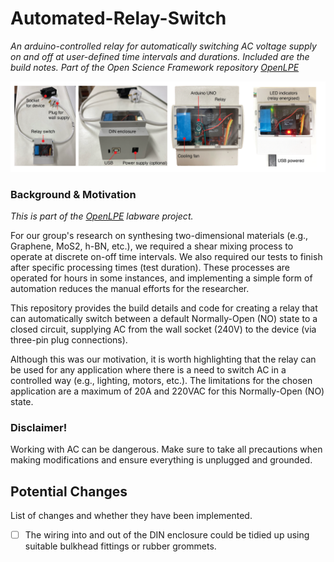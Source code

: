 # Automated-Relay-Switch

 _An arduino-controlled relay for automatically switching AC voltage supply on and off at user-defined time intervals and durations. Included are the build notes. Part of the Open Science Framework repository [OpenLPE](https://osf.io/evupy/)_
 
![DIN-mounted Arduino-controlled relay switch](./Images/din-mounted-arduino-relay.png)

### Background \& Motivation

_This is part of the [OpenLPE](https://osf.io/evupy/) labware project._

For our group's research on synthesing two-dimensional materials (e.g., Graphene, MoS2, h-BN, etc.), we required a shear mixing process to operate at  discrete on-off time intervals. We also required our tests to finish after specific processing times (test duration). These processes are operated for hours in some instances, and implementing a simple form of automation reduces the manual efforts for the researcher. 

This repository provides the build details and code for creating a relay that can automatically switch between a default Normally-Open (NO) state to a closed circuit, supplying AC from the wall socket (240V) to the device (via three-pin plug connections).

Although this was our motivation, it is worth highlighting that the relay can be used for any application where there is a need to switch AC in a controlled way (e.g., lighting, motors, etc.). The limitations for the chosen application are a maximum of 20A and 220VAC for this Normally-Open (NO) state.     


### Disclaimer!

Working with AC can be dangerous. Make sure to take all precautions when making modifications and ensure everything is unplugged and grounded.

## Potential Changes

List of changes and whether they have been implemented.

- [ ] The wiring into and out of the DIN enclosure could be tidied up using suitable bulkhead fittings or rubber grommets.
